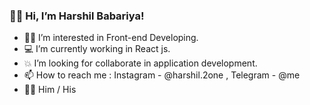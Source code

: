 ### 🙋‍♂️ Hi, I’m Harshil Babariya!

- 👨‍💻 I’m interested in Front-end Developing.
- 💻 I’m currently working in React js.
- 💥 I’m looking for collaborate in application development.
- 📫 How to reach me : Instagram - @harshil.2one , Telegram - @me
- 💁‍♂️ Him / His


